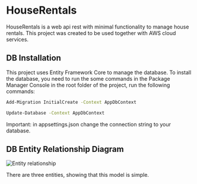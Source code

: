 # HouseRentals

HouseRentals is a web api rest with minimal functionality to manage house rentals.
This project was created to be used together with AWS cloud services.

## DB Installation

This project uses Entity Framework Core to manage the database. To install the database, you need to run the some commands in the Package Manager Console
in the root folder of the project, run the following commands:

```bash
Add-Migration InitialCreate -Context AppDbContext

Update-Database -Context AppDbContext
```

Important: in appsettings.json change the connection string to your database.

## DB Entity Relationship Diagram

![Entity relationship](/Docs/Imagems/er.png)

There are three entities, showing that this model is simple.
